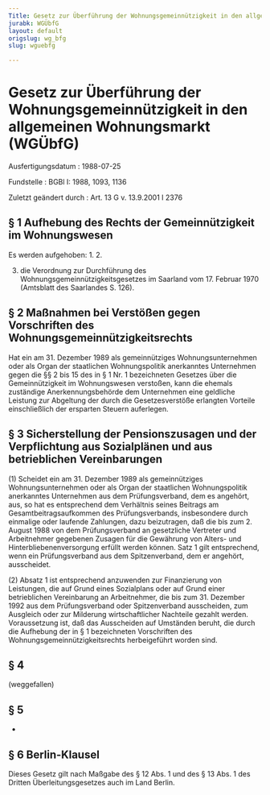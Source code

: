 ```yaml
---
Title: Gesetz zur Überführung der Wohnungsgemeinnützigkeit in den allgemeinen Wohnungsmarkt
jurabk: WGÜbfG
layout: default
origslug: wg_bfg
slug: wguebfg

---
```


# Gesetz zur Überführung der Wohnungsgemeinnützigkeit in den allgemeinen Wohnungsmarkt (WGÜbfG)

Ausfertigungsdatum
:   1988-07-25

Fundstelle
:   BGBl I: 1988, 1093, 1136

Zuletzt geändert durch
:   Art. 13 G v. 13.9.2001 I 2376


## § 1 Aufhebung des Rechts der Gemeinnützigkeit im Wohnungswesen

Es werden aufgehoben:
1\.
2\.

3.  die Verordnung zur Durchführung des Wohnungsgemeinnützigkeitsgesetzes
    im Saarland vom 17. Februar 1970 (Amtsblatt des Saarlandes S. 126).





## § 2 Maßnahmen bei Verstößen gegen Vorschriften des Wohnungsgemeinnützigkeitsrechts

Hat ein am 31. Dezember 1989 als gemeinnütziges Wohnungsunternehmen
oder als Organ der staatlichen Wohnungspolitik anerkanntes Unternehmen
gegen die §§ 2 bis 15 des in § 1 Nr. 1 bezeichneten Gesetzes über die
Gemeinnützigkeit im Wohnungswesen verstoßen, kann die ehemals
zuständige Anerkennungsbehörde dem Unternehmen eine geldliche Leistung
zur Abgeltung der durch die Gesetzesverstöße erlangten Vorteile
einschließlich der ersparten Steuern auferlegen.


## § 3 Sicherstellung der Pensionszusagen und der Verpflichtung aus Sozialplänen und aus betrieblichen Vereinbarungen

(1) Scheidet ein am 31. Dezember 1989 als gemeinnütziges
Wohnungsunternehmen oder als Organ der staatlichen Wohnungspolitik
anerkanntes Unternehmen aus dem Prüfungsverband, dem es angehört, aus,
so hat es entsprechend dem Verhältnis seines Beitrags am
Gesamtbeitragsaufkommen des Prüfungsverbands, insbesondere durch
einmalige oder laufende Zahlungen, dazu beizutragen, daß die bis zum
2\. August 1988 von dem Prüfungsverband an gesetzliche Vertreter und
Arbeitnehmer gegebenen Zusagen für die Gewährung von Alters- und
Hinterbliebenenversorgung erfüllt werden können. Satz 1 gilt
entsprechend, wenn ein Prüfungsverband aus dem Spitzenverband, dem er
angehört, ausscheidet.

(2) Absatz 1 ist entsprechend anzuwenden zur Finanzierung von
Leistungen, die auf Grund eines Sozialplans oder auf Grund einer
betrieblichen Vereinbarung an Arbeitnehmer, die bis zum 31. Dezember
1992 aus dem Prüfungsverband oder Spitzenverband ausscheiden, zum
Ausgleich oder zur Milderung wirtschaftlicher Nachteile gezahlt
werden. Voraussetzung ist, daß das Ausscheiden auf Umständen beruht,
die durch die Aufhebung der in § 1 bezeichneten Vorschriften des
Wohnungsgemeinnützigkeitsrechts herbeigeführt worden sind.


## § 4

(weggefallen)


## § 5

-


## § 6 Berlin-Klausel

Dieses Gesetz gilt nach Maßgabe des § 12 Abs. 1 und des § 13 Abs. 1
des Dritten Überleitungsgesetzes auch im Land Berlin.

